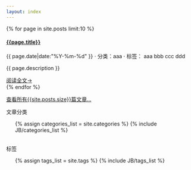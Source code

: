```yaml
---
layout: index
---
```


{% for page in site.posts limit:10 %}
<div class="white-panel">
  <div class="single-post">
        <h4><a href="{{page.url}}">{{page.title}}</a></h4>
        <p class="pre-meta">
           {{ page.date|date:"%Y-%m-%d" }} &sdot; 分类：aaa &sdot; 标签： aaa bbb ccc ddd
        </p>
        <p>{{ page.description }}</p>
        <a href="{{page.url}}" class="btn btn-primary">阅读全文&rarr;</a>
  </div>
</div>
{% endfor %}


<a href="/archive.html">查看所有{{site.posts.size}}篇文章...</a>


<div class="sidebar-title">文章分类</div>
        <div>
            <ul class="tag_box inline">
            {% assign categories_list = site.categories %}
            {% include JB/categories_list %}
            </ul>
        </div>
        <br>
        <div class="sidebar-title">标签</div>
        <div>
            <ul class="tag_box inline">
            {% assign tags_list = site.tags %}  
            {% include JB/tags_list %}
            </ul>
        </div>

